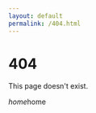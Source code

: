 ```yaml
---
layout: default
permalink: /404.html
---
```


# 404

This page doesn't exist.


<a href="{{ site.url }}" class="waves-effect waves-light btn" style="text-decoration: none"><i class="material-icons left">home</i>home</a>
